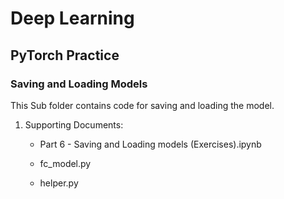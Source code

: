 # Deep Learning

## PyTorch Practice

### Saving and Loading Models

This Sub folder contains code for saving and loading the model.

1. Supporting Documents:

    - Part 6 - Saving and Loading models (Exercises).ipynb
 
    - fc_model.py
    
    - helper.py

